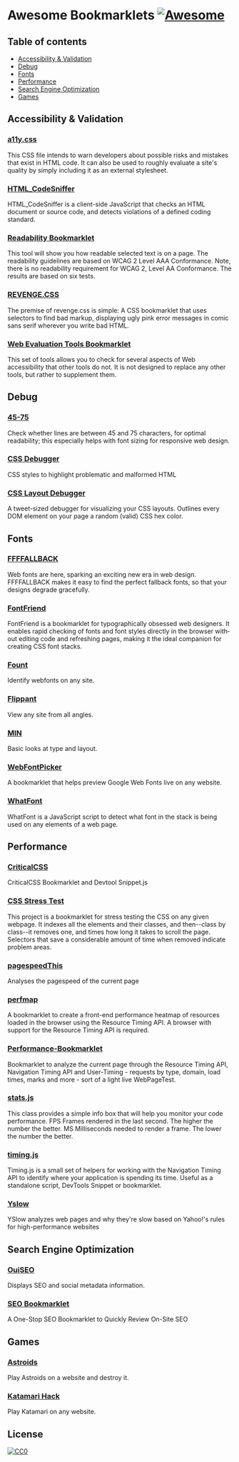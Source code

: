 # Awesome Bookmarklets [![Awesome](https://cdn.rawgit.com/sindresorhus/awesome/d7305f38d29fed78fa85652e3a63e154dd8e8829/media/badge.svg)](https://github.com/sindresorhus/awesome)

## Table of contents
* [Accessibility & Validation](#accessibility--validation)
* [Debug](#debug)
* [Fonts](#fonts)
* [Performance](#performance)
* [Search Engine Optimization](#search-engine-optimization)
* [Games](#games)

## Accessibility & Validation
### [a11y.css](https://github.com/ffoodd/a11y.css)
This CSS file intends to warn developers about possible risks and mistakes that exist in HTML code. It can also be used to roughly evaluate a site's quality by simply including it as an external stylesheet.

### [HTML_CodeSniffer](https://github.com/squizlabs/HTML_CodeSniffer)
HTML_CodeSniffer is a client-side JavaScript that checks an HTML document or source code, and detects violations of a defined coding standard.

### [Readability Bookmarklet](http://accessibility.oit.ncsu.edu/tools/readability/)
This tool will show you how readable selected text is on a page. The readability guidelines are based on WCAG 2 Level AAA Conformance. Note, there is no readability requirement for WCAG 2, Level AA Conformance. The results are based on six tests.

### [REVENGE.CSS](https://github.com/Heydon/REVENGE.CSS)
The premise of revenge.css is simple: A CSS bookmarklet that uses selectors to find bad markup, displaying ugly pink error messages in comic sans serif wherever you write bad HTML.

### [Web Evaluation Tools Bookmarklet](http://accessibility.oit.ncsu.edu/tools/web-evaluation-tools)
This set of tools allows you to check for several aspects of Web accessibility that other tools do not. It is not designed to replace any other tools, but rather to supplement them.

## Debug

### [45-75](https://css-tricks.com/bookmarklet-colorize-text-45-75-characters-line-length-testing/)
Check whether lines are between 45 and 75 characters, for optimal readability; this especially helps with font sizing for responsive web design.

### [CSS Debugger](https://github.com/roykolak/css-debugger)
CSS styles to highlight problematic and malformed HTML

### [CSS Layout Debugger](https://gist.github.com/addyosmani/fd3999ea7fce242756b1)
A tweet-sized debugger for visualizing your CSS layouts. Outlines every DOM element on your page a random (valid) CSS hex color.

## Fonts
### [FFFFALLBACK](http://ffffallback.com/)
Web fonts are here, sparking an exciting new era in web design. FFFFALLBACK makes it easy to find the perfect fallback fonts, so that your designs degrade gracefully.

### [FontFriend](http://somadesign.ca/projects/fontfriend/)
Font­Friend is a book­marklet for typo­graph­i­cally obsessed web design­ers. It enables rapid check­ing of fonts and font styles directly in the browser with­out edit­ing code and refresh­ing pages, mak­ing it the ideal com­pan­ion for cre­at­ing CSS font stacks.

### [Fount](http://fount.artequalswork.com/)
Identify webfonts on any site.

### [Flippant](http://flippant.artequalswork.com/)
View any site from all angles.

### [MIN](http://min.artequalswork.com/)
Basic looks at type and layout.

### [WebFontPicker](https://github.com/danielgavrilov/WebFontPicker)
A bookmarklet that helps preview Google Web Fonts live on any website.

### [WhatFont](https://github.com/chengyin/WhatFont-Bookmarklet)
WhatFont is a JavaScript script to detect what font in the stack is being used on any elements of a web page.

## Performance
### [CriticalCSS](https://gist.github.com/PaulKinlan/6284142)
CriticalCSS Bookmarklet and Devtool Snippet.js

### [ CSS Stress Test](https://github.com/andyedinborough/stress-css)
This project is a bookmarklet for stress testing the CSS on any given webpage.
It indexes all the elements and their classes, and then--class by class--it removes one, and times how long it takes to scroll the page. Selectors that save a considerable amount of time when removed indicate problem areas.

### [pagespeedThis](https://github.com/kimblim/pagespeedThis)
Analyses the pagespeed of the current page

### [perfmap](https://github.com/zeman/perfmap)
A bookmarklet to create a front-end performance heatmap of resources loaded in the browser using the Resource Timing API. A browser with support for the Resource Timing API is required.

### [Performance-Bookmarklet](https://github.com/micmro/performance-bookmarklet)
Bookmarklet to analyze the current page through the Resource Timing API, Navigation Timing API and User-Timing - requests by type, domain, load times, marks and more - sort of a light live WebPageTest.

### [stats.js](https://github.com/mrdoob/stats.js)
This class provides a simple info box that will help you monitor your code performance. FPS Frames rendered in the last second. The higher the number the better. MS Milliseconds needed to render a frame. The lower the number the better.

### [timing.js](https://github.com/addyosmani/timing.js)
Timing.js is a small set of helpers for working with the Navigation Timing API to identify where your application is spending its time. Useful as a standalone script, DevTools Snippet or bookmarklet.

### [Yslow](http://yslow.org/mobile/)
YSlow analyzes web pages and why they're slow based on Yahoo!'s rules for high-performance websites

## Search Engine Optimization
### [OuiSEO](https://github.com/carlsednaoui/seo-bookmarklet)
Displays SEO and social metadata information.

### [SEO Bookmarklet](http://twkm.ca/projects/seo-bookmarklet)
A One-Stop SEO Bookmarklet to Quickly Review On-Site SEO

## Games
### [Astroids](http://websiteasteroids.com/)
Play Astroids on a website and destroy it.

### [Katamari Hack](http://kathack.com/)
Play Katamari on any website.

## License
[![CC0](https://i.creativecommons.org/p/zero/1.0/88x31.png)](//creativecommons.org/publicdomain/zero/1.0/)
